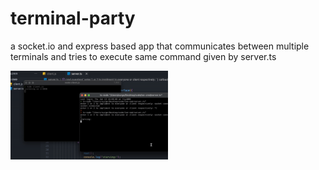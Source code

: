 # terminal-party
a socket.io and express based app that communicates between multiple terminals and tries to execute same command given by server.ts


<img src="https://raw.githubusercontent.com/Mantra27/terminal-party/main/.ignore/demo.gif" height=50% width=50%></img>
